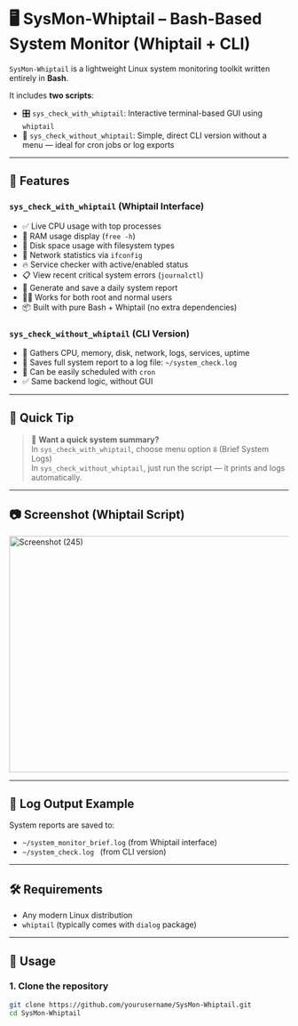 # 🖥️ SysMon-Whiptail – Bash-Based System Monitor (Whiptail + CLI)

`SysMon-Whiptail` is a lightweight Linux system monitoring toolkit written entirely in **Bash**.

It includes **two scripts**:
- 🎛️ `sys_check_with_whiptail`: Interactive terminal-based GUI using `whiptail`
- 🧾 `sys_check_without_whiptail`: Simple, direct CLI version without a menu — ideal for cron jobs or log exports

---

## 🔧 Features

### `sys_check_with_whiptail` (Whiptail Interface)
- ✅ Live CPU usage with top processes
- 🧠 RAM usage display (`free -h`)
- 📀 Disk space usage with filesystem types
- 📡 Network statistics via `ifconfig`
- 🔥 Service checker with active/enabled status
- 📋 View recent critical system errors (`journalctl`)
- 📝 Generate and save a daily system report
- 🧑‍💻 Works for both root and normal users
- 📦 Built with pure Bash + Whiptail (no extra dependencies)

### `sys_check_without_whiptail` (CLI Version)
- 🧠 Gathers CPU, memory, disk, network, logs, services, uptime
- 📁 Saves full system report to a log file: `~/system_check.log`
- 🧩 Can be easily scheduled with `cron`
- ✅ Same backend logic, without GUI

---

## 📌 Quick Tip

> 🚀 **Want a quick system summary?**  
> In `sys_check_with_whiptail`, choose menu option `8` (Brief System Logs)  
> In `sys_check_without_whiptail`, just run the script — it prints and logs automatically.

---

## 📷 Screenshot (Whiptail Script)

<img width="604" height="425" alt="Screenshot (245)" src="https://github.com/user-attachments/assets/e7dad3e1-1abe-4785-b1d6-f2cebdf4c017" />

---

## 📁 Log Output Example

System reports are saved to:
- `~/system_monitor_brief.log` (from Whiptail interface)
- `~/system_check.log ` (from CLI version)

---

## 🛠️ Requirements

- Any modern Linux distribution
- `whiptail` (typically comes with `dialog` package)

---

## 🚀 Usage

### 1. Clone the repository
```bash
git clone https://github.com/yourusername/SysMon-Whiptail.git
cd SysMon-Whiptail
